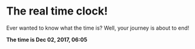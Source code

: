 # The real time clock!

Ever wanted to know what the time is? Well, your journey is about to end!

**The time is Dec 02, 2017, 06:05**